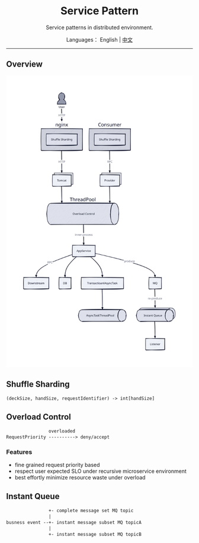 <h1 align="center">Service Pattern</h1>

<div align="center">

Service patterns in distributed environment.

</div>

<div align="center">

Languages： English | [中文](README.zh-cn.md)
</div>

----

## Overview

![](assets/bigpicture.svg)

## Shuffle Sharding

```
(deckSize, handSize, requestIdentifier) -> int[handSize]
```

## Overload Control

```
                overloaded
RequestPriority ----------> deny/accept
```

### Features

- fine grained request priority based
- respect user expected SLO under recursive microservice environment
- best effortly minimize resource waste under overload

## Instant Queue

```
                +- complete message set MQ topic
                |
busness event --+- instant message subset MQ topicA
                |
                +- instant message subset MQ topicB
```
